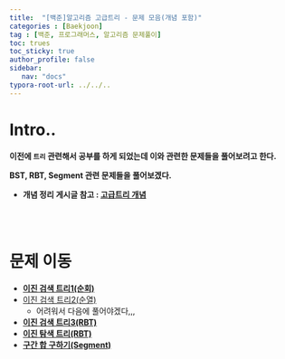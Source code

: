 ```yaml
---
title:  "[백준]알고리즘 고급트리 - 문제 모음(개념 포함)"
categories : [Baekjoon]
tag : [백준, 프로그래머스, 알고리즘 문제풀이]
toc: trues
toc_sticky: true
author_profile: false
sidebar:
   nav: "docs"
typora-root-url: ../../..
---
```






# Intro..

**이전에 `트리` 관련해서 공부를 하게 되었는데 이와 관련한 문제들을 풀어보려고 한다.**

**BST, RBT, Segment 관련 문제들을 풀어보겠다.**

* **개념 정리 게시글 참고 : [고급트리 개념](https://bh946.github.io/algorithm/(%EA%B3%A0%EA%B8%89%EA%B0%9C%EB%85%90)-%EA%B3%A0%EA%B8%89-%ED%8A%B8%EB%A6%AC(BST,-RBT,-Splay,-OST,-Range,-Interval,-Sgement)/)**

<br><br>

# 문제 이동

* **[이진 검색 트리1(순회)](https://www.acmicpc.net/problem/5639)**
* [이진 검색 트리2(순열)](https://www.acmicpc.net/problem/8916)
  * 어려워서 다음에 풀어야겠다,,,
* **[이진 검색 트리3(RBT)](https://www.acmicpc.net/problem/1539)**
* **[이진 탐색 트리(RBT)](https://www.acmicpc.net/problem/2957)**
* **[구간 합 구하기(Segment)](https://www.acmicpc.net/problem/2042)**
